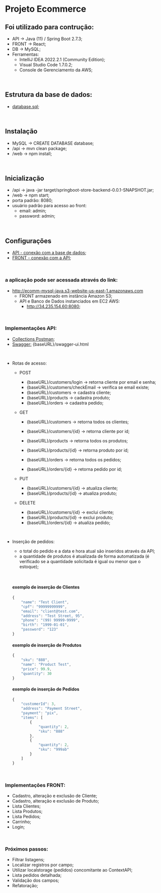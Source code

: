 # Projeto Ecommerce

## Foi utilizado para contrução:
- API -> Java (11) / Spring Boot 2.7.3;
- FRONT -> React;
- DB -> MySQL;
- Ferramentas:
    - IntelliJ IDEA 2022.2.1 (Community Edition);
    - Visual Studio Code 1.7.0.2;
    - Console de Gerenciamento da AWS;

&nbsp;

## Estrutura da base de dados:
- [database.sql](https://github.com/rtof83/ecommerce-java-react/blob/main/samples/database.sql);

&nbsp;

## Instalação
- MySQL -> CREATE DATABASE database;
- /api -> mvn clean package;
- /web -> npm install;

&nbsp;

## Inicialização
- /api -> java -jar target/springboot-store-backend-0.0.1-SNAPSHOT.jar;
- /web -> npm start;
- porta padrão: 8080;
- usuário padrão para acesso ao front:
    - email: admin;
    - password: admin;

&nbsp;

## Configurações
- [API - conexão com a base de dados](https://github.com/rtof83/ecommerce-java-react/blob/main/api/src/main/resources/application.properties);
- [FRONT - conexão com a API](https://github.com/rtof83/ecommerce-java-react/blob/main/web/src/api.js);

&nbsp;

### a aplicação pode ser acessada através do link:
- http://ecomm-mysql-java.s3-website-us-east-1.amazonaws.com
    - FRONT armazenado em instância Amazon S3;
    - API e Banco de Dados instanciados em EC2 AWS:
        - http://34.235.154.60:8080;

&nbsp;

### Implementações API:
- [Collections Postman](https://github.com/rtof83/ecommerce-java-react/blob/main/samples/ecommerce.postman_collection.json);
- [Swagger:](https://github.com/rtof83/ecommerce-java-react/blob/main/api/src/main/java/com/api/store/config/SwaggerConfig.java) {baseURL}/swagger-ui.html

&nbsp;

- Rotas de acesso:

    - POST
        - {baseURL}/customers/login -> retorna cliente por email e senha;
        - {baseURL}/customers/checkEmail -> verifica se email existe;
        - {baseURL}/customers -> cadastra cliente;
        - {baseURL}/products -> cadastra produto;
        - {baseURL}/orders -> cadastra pedido;

    - GET
        - {baseURL}/customers -> retorna todos os clientes;
        - {baseURL}/customers/{id} -> retorna cliente por id;

        - {baseURL}/products -> retorna todos os produtos;
        - {baseURL}/products/{id} -> retorna produto por id;

        - {baseURL}/orders -> retorna todos os pedidos;
        - {baseURL}/orders/{id} -> retorna pedido por id;

    - PUT
        - {baseURL}/customers/{id} -> atualiza cliente;
        - {baseURL}/products/{id} -> atualiza produto;

    - DELETE
        - {baseURL}/customers/{id} -> exclui cliente;
        - {baseURL}/products/{id} -> exclui produto;
        - {baseURL}/orders/{id} -> atualiza pedido;

&nbsp;

- Inserção de pedidos:
    - o total do pedido e a data e hora atual são inseridos através da API;
    - a quantidade de produtos é atualizada de forma automatizada (é verificado se a quantidade solicitada é igual ou menor que o estoque);

    &nbsp;

    #### exemplo de inserção de Clientes

    ```javascript
    {
        "name": "Test Client",
        "cpf": "99999999999",
        "email": "client@test.com",
        "address": "Test Street, 95",
        "phone": "(99) 99999-9999",
        "birth": "1999-01-01",
        "password": "123"
    }
    ```

    #### exemplo de inserção de Produtos

    ```javascript
    {
        "sku": "888",
        "name": "Product Test",
        "price": 99.9,
        "quantity": 30
    }
    ```

    #### exemplo de inserção de Pedidos

    ```javascript
    {
        "customerId": 3,
        "address": "Payment Street",
        "payment": "pix",
        "items": [
            {
                "quantity": 2,
                "sku": "888"
            },
            {
                "quantity": 2,
                "sku": "999ab"
            }
        ]
    }
    ```
&nbsp;

### Implementações FRONT:
- Cadastro, alteração e exclusão de Cliente;
- Cadastro, alteração e exclusão de Produto;
- Lista Clientes;
- Lista Produtos;
- Lista Pedidos;
- Carrinho;
- Login;

&nbsp;

### Próximos passos:
- Filtrar listagens;
- Localizar registros por campo;
- Utilizar localstorage (pedidos) concomitante ao ContextAPI;
- Lista pedidos detalhada;
- Validação dos campos;
- Refatoração;
